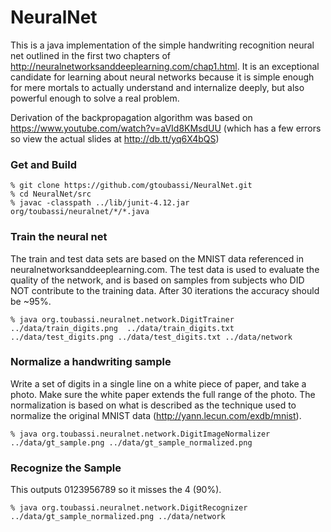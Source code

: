 # NeuralNet

This is a java implementation of the simple handwriting recognition neural net outlined in the first two chapters of http://neuralnetworksanddeeplearning.com/chap1.html.  It is an exceptional candidate for learning about neural networks because it is simple enough for mere mortals to actually understand and internalize deeply, but also powerful enough to solve a real problem.

Derivation of the backpropagation algorithm was based on https://www.youtube.com/watch?v=aVId8KMsdUU (which has a few errors so view the actual slides at http://db.tt/yq6X4bQS)


### Get and Build

    % git clone https://github.com/gtoubassi/NeuralNet.git
    % cd NeuralNet/src
    % javac -classpath ../lib/junit-4.12.jar org/toubassi/neuralnet/*/*.java

### Train the neural net

The train and test data sets are based on the MNIST data referenced in neuralnetworksanddeeplearning.com.  The test data is used to evaluate the quality of the network, and is based on samples from subjects who DID NOT contribute to the training data.  After 30 iterations the accuracy should be ~95%.

    % java org.toubassi.neuralnet.network.DigitTrainer ../data/train_digits.png  ../data/train_digits.txt ../data/test_digits.png ../data/test_digits.txt ../data/network

### Normalize a handwriting sample

Write a set of digits in a single line on a white piece of paper, and take a photo.  Make sure the white paper extends the full range of the photo.  The normalization is based on what is described as the technique used to normalize the original MNIST data (http://yann.lecun.com/exdb/mnist).

    % java org.toubassi.neuralnet.network.DigitImageNormalizer ../data/gt_sample.png ../data/gt_sample_normalized.png

### Recognize the Sample

This outputs 0123956789 so it misses the 4 (90%).

    % java org.toubassi.neuralnet.network.DigitRecognizer ../data/gt_sample_normalized.png ../data/network
